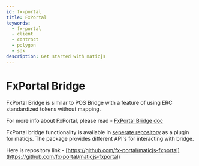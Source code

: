 ```yaml
---
id: fx-portal
title: FxPortal
keywords:
  - fx-portal
  - client
  - contract
  - polygon
  - sdk
description: Get started with maticjs
---
```


# FxPortal Bridge

FxPortal Bridge is similar to POS Bridge with a feature of using ERC standardized tokens without mapping.

For more info about FxPortal, please read - [FxPortal Bridge doc](https://docs.polygon.technology/docs/develop/l1-l2-communication/fx-portal)

FxPortal bridge functionality is available in [seperate repository](https://github.com/fx-portal/maticjs-fxportal) as a plugin for maticjs. The package provides different API's for interacting with bridge.

Here is repository link - [https://github.com/fx-portal/maticjs-fxportal](https://github.com/fx-portal/maticjs-fxportal)
